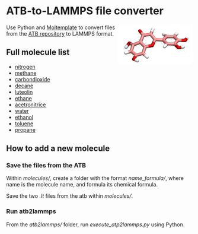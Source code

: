# ATB-to-LAMMPS file converter

<a href="webp">
  <img src="molecules/luteolin_C15H10O6/luoteolin.png" align="right" width="40%"/>
</a>

Use Python and [Moltemplate](https://www.moltemplate.org/) to convert 
files from the [ATB repository](https://atb.uq.edu.au/) to LAMMPS format. 

## Full molecule list

- [nitrogen](molecules/nitrogen_N2)
- [methane](molecules/methane_CH4)
- [carbondioxide](molecules/carbondioxide_CO2)
- [decane](molecules/decane_C10H22)
- [luteolin](molecules/luteolin_C15H10O6)
- [ethane](molecules/ethane_C2H6)
- [acetronitrice](molecules/acetronitrice_C2H3N)
- [water](molecules/water_H2O)
- [ethanol](molecules/ethanol_C2H5OH)
- [toluene](molecules/toluene_C7H8)
- [propane](molecules/propane_C3H8)

## How to add a new molecule

### Save the files from the ATB

Within *molecules/*, create a folder with the format *name_formula/*, 
where name is the molecule name, and formula its chemical formula.

Save the two *.lt* files from the atb within *molecules/*.

### Run atb2lammps

From the *atb2lammps/* folder, run *execute_atp2lammps.py* using Python.
